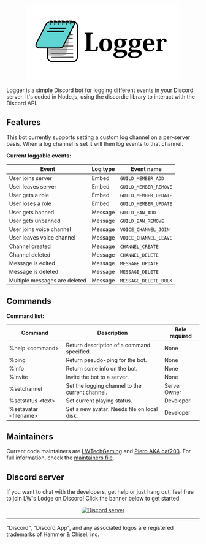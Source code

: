 <p style="text-align: center";>
<img src="./res/Logger.png"></p>

Logger is a simple Discord bot for logging different events in your Discord server. It's coded in Node.js, using the discordie library to interact with the Discord API.

## Features

This bot currently supports setting a custom log channel on a per-server basis. When a log channel is set it will then log events to that channel.

**Current loggable events:**

| Event | Log type | Event name |
| ----- | -------- | ------------ |
| User joins server | Embed | `GUILD_MEMBER_ADD` |
| User leaves server | Embed | `GUILD_MEMBER_REMOVE` |
| User gets a role | Embed | `GUILD_MEMBER_UPDATE` |
| User loses a role | Embed | `GUILD_MEMBER_UPDATE` |
| User gets banned | Message | `GUILD_BAN_ADD` |
| User gets unbanned | Message | `GUILD_BAN_REMOVE` |
| User joins voice channel | Message | `VOICE_CHANNEL_JOIN` |
| User leaves voice channel | Message | `VOICE_CHANNEL_LEAVE` |
| Channel created | Message | `CHANNEL_CREATE` |
| Channel deleted | Message | `CHANNEL_DELETE` |
| Message is edited | Message | `MESSAGE_UPDATE` |
| Message is deleted | Message | `MESSAGE_DELETE` |
| Multiple messages are deleted | Message | `MESSAGE_DELETE_BULK` |

## Commands

**Command list:**

| Command | Description | Role required |
| ------- | ----------- | ------------- |
| %help \<command\> | Return description of a command specified. | None |
| %ping | Return pseudo-ping for the bot. | None |
| %info | Return some info on the bot. | None |
| %invite | Invite the bot to a server. | None |
| %setchannel | Set the logging channel to the current channel. | Server Owner |
| %setstatus \<text\> | Set current playing status. | Developer |
| %setavatar \<filename\> | Set a new avatar. Needs file on local disk. | Developer |


## Maintainers

Current code maintainers are [LWTechGaming](https://github.com/LWTechGaming) and [Piero AKA caf203](https://github.com/caf203). For full information, check the [maintainers file](MAINTAINERS.md).

## Discord server

If you want to chat with the developers, get help or just hang out, feel free to join LW's Lodge on Discord! Click the banner below to get started.

<p align="center">
  <a href="https://discord.gg/NaN39J8"><img src="https://discordapp.com/api/guilds/293097624246943744/widget.png?style=banner2" alt="Discord server"></a>
</p>

---

"Discord", "Discord App", and any associated logos are registered trademarks of Hammer & Chisel, inc.
